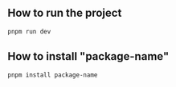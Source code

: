 ## How to run the project
```bash
pnpm run dev
```

## How to install "package-name"
```bash
pnpm install package-name
```

